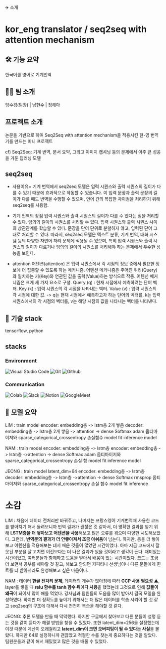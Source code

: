 ✈️ 소개
# kor_eng translator / seq2seq with attention mechanism

## 🛠 기능 요약
한국어를 영어로 기계번역

## 👩‍💻 팀 소개
임수경(팀장) | 남현수 | 정해아

## 프로젝트 소개
논문을 기반으로 하여 Seq2Seq with attention mechanism을 적용시킨 한-영 번역기를 만드는 미니 프로젝트

cf) Seq2Seq: 기계 번역, 문서 요약, 그리고 이미지 캡셔닝 등의 문제에서 아주 큰 성공을 거둔 딥러닝 모델

## seq2seq
- 사용이유=
기계 번역에서 seq2seq 모델은 입력 시퀀스와 출력 시퀀스의 길이가 다를 수 있기 때문에 효과적으로 작동할 수 있습니다.
이 입력 문장과 출력 문장의 길이가 다를 때도 번역을 수행할 수 있으며, 언어 간의 복잡한 차이점을 처리하기 위해 seq2seq를 사용함.

- 기계 번역의 장점
입력 시퀀스와 출력 시퀀스의 길이가 다를 수 있다는 점을 처리할 수 있다.
임의의 길이의 시퀀스를 처리할 수 있다.
입력 시퀀스와 출력 시퀀스 사이의 상관관계를 학습할 수 있다.
문장을 단어 단위로 분할하지 않고, 입력된 단어 그대로 처리할 수 있다.
따라서, seq2seq 모델은 텍스트 분류, 기계 번역, 대화 시스템 등의 다양한 자연어 처리 문제에 적용될 수 있으며, 특히 입력 시퀀스와 출력 시퀀스의 길이가 다르거나 임의의 길이의 시퀀스를 처리해야 하는 문제에서 우수한 성능을 보인다.

- attention
어텐션(attention) 은 입력 시퀀스에서 각 시점의 정보 중에서 필요한 정보에 더 집중할 수 있도록 하는 메커니즘.
어텐션 메커니즘은 주어진 쿼리(Query)와 일치하는 키(Key)와 연관된 값을 출력(Value)하는 방식으로 작동.
어텐션 메커니즘은 크게 세 가지 요소로 구성.
Query (q) : 현재 시점에서 예측하려는 단어 벡터.
Key (k) : 입력 시퀀스의 각 시점을 나타내는 벡터.
Value (v) : 입력 시퀀스의 각 시점에 대한 값.
-> q는 현재 시점에서 예측하고자 하는 단어의 벡터를, k는 입력 시퀀스에서의 각 시점의 벡터를, v는 해당 시점의 값을 나타내는 벡터를 나타낸다.

## 📌 기술 stack
tensorflow, python

## stacks

### Environment
![Visual Studio Code](https://img.shields.io/badge/Visual%20Studio%20Code-007ACC?style=for-the-badge&logo=Visual%20Studio%20Code&logoColor=white)
![Git](https://img.shields.io/badge/Git-F05032?style=for-the-badge&logo=Git&logoColor=white)
![Github](https://img.shields.io/badge/GitHub-181717?style=for-the-badge&logo=GitHub&logoColor=white)

### Communication
![Colab](https://modulabs.co.kr/wp-content/uploads/2022/10/%E1%84%89%E1%85%B3%E1%84%8F%E1%85%B3%E1%84%85%E1%85%B5%E1%86%AB%E1%84%89%E1%85%A3%E1%86%BA-2022-10-05-%E1%84%8B%E1%85%A9%E1%84%92%E1%85%AE-7.30.11.png)
![Slack](https://img.shields.io/badge/Slack-4A154B?style=for-the-badge&logo=Slack&logoColor=white)
![Notion](https://img.shields.io/badge/Notion-000000?style=for-the-badge&logo=Notion&logoColor=white)
![GoogleMeet](https://img.shields.io/badge/GoogleMeet-00897B?style=for-the-badge&logo=Google%20Meet&logoColor=white)

## 📌 모델 요약

LIM : train model encoder: embedding층 -> lstm층 2개 쌓음 decoder: embedding층 -> lstm층 2개 쌓음 -> attention -> dense Softmax adam 옵티마이저와 sparse_categorical_crossentropy 손실함수 model fit inference model

NAM : train model encoder: embedding층 -> lstm층 encoder: embedding층 -> lstm층 ->attention -> dense Softmax adam 옵티마이저와 sparse_categorical_crossentropy 손실 함 model fit inference model

JEONG : train model latent_dim=64 encoder: embedding층 -> lstm층 decoder: embedding층 -> lstm층 ->attention -> dense Softmax rmsprop 옵티마이저와 sparse_categorical_crossentropy 손실 함수 model fit inference

# 소감
LIM : 처음에 데이터 전처리만 바꿔주고,  나머지는 프랑스영어 기계번역때 사용한 코드를 받아치기 해서 돌려보니까 번역 결과가 괜찮은 것 같아서,  더 명확한 결과를 얻기 위해 **LSTM층을 더 쌓아보고 어텐션을 사용**해보고 많은 오류를 겪으며 다양한 시도해보았다. 그런데, **번역문의 결과가 더 안좋아져서 조금 아쉬움**이 남는다. 하지만, 층을 더 쌓아보고 어텐션을 적용해보는 데서 배운 것들이 많았던 시간이었다. 아마 지금 코드에서 잘못된 부분을 잘 고치면 이전보다는 더 나은 결과가 있을 것이라고 생각이 든다. 재미있는 시간이었고, 여러분들과 함께하고 도움을 받아서 배움이 있는 시간이었다. 코드는 조금 더 보면서 공부를 해야할 것 같고, 해보고 안되면 지피티나 선생님이나 다른 분들에게 힌트를 더 받아서라도 완성해보고 싶은 마음이다.

NAM : 데이터 **한글 전처리 문제**, 데이터의 개수가 많아짐에 따라 **GCP 사용 필요성** ▲, layer를 쌓을 때 **relu 함수를 tanh 함수 뒤에다 사용**을 했었는데 그것으로 인해 **값들이 왜곡**이 되어서 많이 애를 먹었다. 강사님과 팀원들의 도움을 많이 받아서 결국 모델을 완성하였다. 하지만 더 정확도를 높이기 위해서는 더 많은 데이터를 학습 시켜야 할 것 같고 seq2seq의 구조에 대해서 다시 천천히 복습을 해야할 것 같다.

JEONG: 추론 모델을 만들 때  막막했다. 하지만 구글에서 찾아보고 다른 분들이 설명 듣는 것을 같이 듣다가 해결 방법을 찾을 수 있었다. 또한 latent_dim=256을 설정했는데 이것 때문에 계산이 오래걸리고 **latent_dim이 크면 오버피팅이 될 수 있다는 사실**을 몰랐다. 하지만 64로 설정하니까 괜찮았고 적절한 수를 찾는게 중요하다는 것을 알았다. 팀원분들과 같이 해서 재밌었고 많은 것을 배울 수 있었다.
